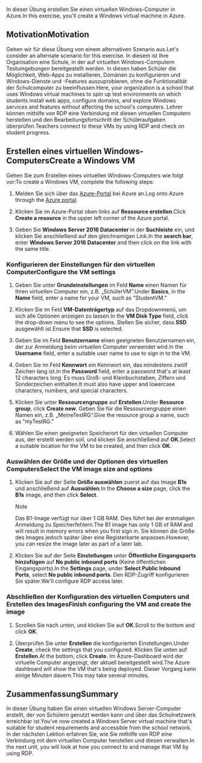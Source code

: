 <span data-ttu-id="7555a-101">In dieser Übung erstellen Sie einen virtuellen Windows-Computer in Azure.</span><span class="sxs-lookup"><span data-stu-id="7555a-101">In this exercise, you'll create a Windows virtual machine in Azure.</span></span>

## <a name="motivation"></a><span data-ttu-id="7555a-102">Motivation</span><span class="sxs-lookup"><span data-stu-id="7555a-102">Motivation</span></span>

<span data-ttu-id="7555a-103">Gehen wir für diese Übung von einem alternativen Szenario aus.</span><span class="sxs-lookup"><span data-stu-id="7555a-103">Let's consider an alternate scenario for this exercise.</span></span> <span data-ttu-id="7555a-104">In diesem ist Ihre Organisation eine Schule, in der auf virtuellen Windows-Computern Testumgebungen bereitgestellt werden. In diesen haben Schüler die Möglichkeit, Web-Apps zu installieren, Domänen zu konfigurieren und Windows-Dienste und -Features auszuprobieren, ohne die Funktionalität der Schulcomputer zu beeinflussen.</span><span class="sxs-lookup"><span data-stu-id="7555a-104">Here, your organization is a school that uses Windows virtual machines to spin up test environments on which students install web apps, configure domains, and explore Windows services and features without affecting the school's computers.</span></span> <span data-ttu-id="7555a-105">Lehrer können mithilfe von RDP eine Verbindung mit diesen virtuellen Computern herstellen und den Bearbeitungsfortschritt der Schüleraufgaben überprüfen.</span><span class="sxs-lookup"><span data-stu-id="7555a-105">Teachers connect to these VMs by using RDP and check on student progress.</span></span>

## <a name="create-a-windows-vm"></a><span data-ttu-id="7555a-106">Erstellen eines virtuellen Windows-Computers</span><span class="sxs-lookup"><span data-stu-id="7555a-106">Create a Windows VM</span></span>

<span data-ttu-id="7555a-107">Gehen Sie zum Erstellen eines virtuellen Windows-Computers wie folgt vor:</span><span class="sxs-lookup"><span data-stu-id="7555a-107">To create a Windows VM, complete the following steps:</span></span>

1. <span data-ttu-id="7555a-108">Melden Sie sich über das [Azure-Portal](https://portal.azure.com) bei Azure an.</span><span class="sxs-lookup"><span data-stu-id="7555a-108">Log onto Azure through the [Azure portal](https://portal.azure.com).</span></span>

1. <span data-ttu-id="7555a-109">Klicken Sie im Azure-Portal oben links auf **Ressource erstellen**.</span><span class="sxs-lookup"><span data-stu-id="7555a-109">Click **Create a resource** in the upper left corner of the Azure portal.</span></span>

1. <span data-ttu-id="7555a-110">Geben Sie **Windows Server 2016 Datacenter** in der **Suchleiste** ein, und klicken Sie anschließend auf den gleichnamigen Link.</span><span class="sxs-lookup"><span data-stu-id="7555a-110">In the **search bar**, enter  **Windows Server 2016 Datacenter**  and then click on the link with the same title.</span></span>

### <a name="configure-the-vm-settings"></a><span data-ttu-id="7555a-111">Konfigurieren der Einstellungen für den virtuellen Computer</span><span class="sxs-lookup"><span data-stu-id="7555a-111">Configure the VM settings</span></span>

1. <span data-ttu-id="7555a-112">Geben Sie unter **Grundeinstellungen** im Feld **Name** einen Namen für Ihren virtuellen Computer ein, z.B. „SchülerVM“.</span><span class="sxs-lookup"><span data-stu-id="7555a-112">Under **Basics**, in the **Name** field, enter a name for your VM, such as "StudentVM."</span></span>

1. <span data-ttu-id="7555a-113">Klicken Sie im Feld **VM-Datenträgertyp** auf das Dropdownmenü, um sich alle Optionen anzeigen zu lassen.</span><span class="sxs-lookup"><span data-stu-id="7555a-113">In the **VM Disk Type** field, click the drop-down menu to see the options.</span></span> <span data-ttu-id="7555a-114">Stellen Sie sicher, dass **SSD** ausgewählt ist.</span><span class="sxs-lookup"><span data-stu-id="7555a-114">Ensure that **SSD** is selected.</span></span>

1. <span data-ttu-id="7555a-115">Geben Sie im Feld **Benutzername** einen geeigneten Benutzernamen ein, der zur Anmeldung beim virtuellen Computer verwendet wird.</span><span class="sxs-lookup"><span data-stu-id="7555a-115">In the **Username** field, enter a suitable user name to use to sign in to the VM.</span></span>

1. <span data-ttu-id="7555a-116">Geben Sie im Feld **Kennwort** ein Kennwort ein, das mindestens zwölf Zeichen lang ist.</span><span class="sxs-lookup"><span data-stu-id="7555a-116">In the **Password** field, enter a password that's at least 12 characters long.</span></span> <span data-ttu-id="7555a-117">Es muss Groß- und Kleinbuchstaben, Ziffern und Sonderzeichen enthalten.</span><span class="sxs-lookup"><span data-stu-id="7555a-117">It must also have upper and lowercase characters, numbers, and special characters.</span></span>

1. <span data-ttu-id="7555a-118">Klicken Sie unter **Ressourcengruppe** auf **Erstellen**.</span><span class="sxs-lookup"><span data-stu-id="7555a-118">Under **Resource group**, click **Create new**.</span></span> <span data-ttu-id="7555a-119">Geben Sie für die Ressourcengruppe einen Namen ein, z.B. „MeineTestRG“.</span><span class="sxs-lookup"><span data-stu-id="7555a-119">Give the resource group a name, such as "myTestRG."</span></span>

1. <span data-ttu-id="7555a-120">Wählen Sie einen geeigneten Speicherort für den virtuellen Computer aus, der erstellt werden soll, und klicken Sie anschließend auf **OK**.</span><span class="sxs-lookup"><span data-stu-id="7555a-120">Select a suitable location for the VM to be created, and then click **OK**.</span></span>

### <a name="select-the-vm-image-size-and-options"></a><span data-ttu-id="7555a-121">Auswählen der Größe und der Optionen des virtuellen Computers</span><span class="sxs-lookup"><span data-stu-id="7555a-121">Select the VM image size and options</span></span>

1. <span data-ttu-id="7555a-122">Klicken Sie auf der Seite **Größe auswählen** zuerst auf das Image **B1s** und anschließend auf **Auswählen**.</span><span class="sxs-lookup"><span data-stu-id="7555a-122">In the **Choose a size** page, click the **B1s** image, and then click **Select**.</span></span>

   > [!Note] 
   > <span data-ttu-id="7555a-123">Das B1-Image verfügt nur über 1 GB RAM. Dies führt bei der erstmaligen Anmeldung zu Speicherfehlern.</span><span class="sxs-lookup"><span data-stu-id="7555a-123">The B1 image has only 1 GB of RAM and will result in memory errors when you first sign in.</span></span> <span data-ttu-id="7555a-124">Sie können die Größe des Images jedoch später über eine Registerkarte anpassen.</span><span class="sxs-lookup"><span data-stu-id="7555a-124">However, you can resize the image later as part of a later lab.</span></span>

1. <span data-ttu-id="7555a-125">Klicken Sie auf der Seite **Einstellungen** unter **Öffentliche Eingangsports hinzufügen** auf **No public inbound ports** (Keine öffentlichen Eingangsports).</span><span class="sxs-lookup"><span data-stu-id="7555a-125">In the **Settings** page, under **Select Public Inbound Ports**, select **No public inbound ports**.</span></span> <span data-ttu-id="7555a-126">Den RDP-Zugriff konfigurieren Sie später.</span><span class="sxs-lookup"><span data-stu-id="7555a-126">We'll configure RDP access later.</span></span>

### <a name="finish-configuring-the-vm-and-create-the-image"></a><span data-ttu-id="7555a-127">Abschließen der Konfiguration des virtuellen Computers und Erstellen des Images</span><span class="sxs-lookup"><span data-stu-id="7555a-127">Finish configuring the VM and create the image</span></span>

1. <span data-ttu-id="7555a-128">Scrollen Sie nach unten, und klicken Sie auf **OK**.</span><span class="sxs-lookup"><span data-stu-id="7555a-128">Scroll to the bottom and click **OK**.</span></span>

1. <span data-ttu-id="7555a-129">Überprüfen Sie unter **Erstellen** die konfigurierten Einstellungen.</span><span class="sxs-lookup"><span data-stu-id="7555a-129">Under **Create**, check the settings that you configured.</span></span> <span data-ttu-id="7555a-130">Klicken Sie unten auf **Erstellen**.</span><span class="sxs-lookup"><span data-stu-id="7555a-130">At the bottom, click **Create**.</span></span> <span data-ttu-id="7555a-131">Im Azure-Dashboard wird der virtuelle Computer angezeigt, der aktuell bereitgestellt wird.</span><span class="sxs-lookup"><span data-stu-id="7555a-131">The Azure dashboard will show the VM that's being deployed.</span></span> <span data-ttu-id="7555a-132">Dieser Vorgang kann einige Minuten dauern.</span><span class="sxs-lookup"><span data-stu-id="7555a-132">This may take several minutes.</span></span>

## <a name="summary"></a><span data-ttu-id="7555a-133">Zusammenfassung</span><span class="sxs-lookup"><span data-stu-id="7555a-133">Summary</span></span>

<span data-ttu-id="7555a-134">In dieser Übung haben Sie einen virtuellen Windows Server-Computer erstellt, der von Schülern genutzt werden kann und über das Schulnetzwerk erreichbar ist.</span><span class="sxs-lookup"><span data-stu-id="7555a-134">You've now created a Windows Server virtual machine that's suitable for student requirements and accessible from the school network.</span></span> <span data-ttu-id="7555a-135">In der nächsten Lektion erfahren Sie, wie Sie mithilfe von RDP eine Verbindung mit dem virtuellen Computer herstellen und diesen verwalten.</span><span class="sxs-lookup"><span data-stu-id="7555a-135">In the next unit, you will look at how you connect to and manage that VM by using RDP.</span></span>
